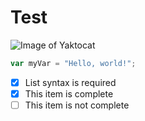 # Test

![Image of Yaktocat](https://octodex.github.com/images/yaktocat.png)


``` javascript
var myVar = "Hello, world!";
```


- [x] List syntax is required
- [x] This item is complete
- [ ] This item is not complete
